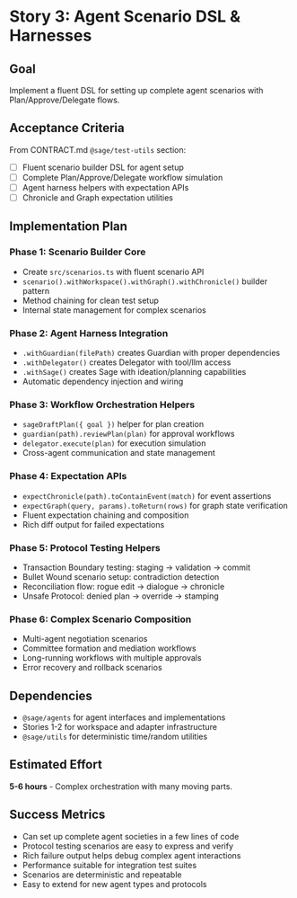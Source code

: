 # Story 3: Agent Scenario DSL & Harnesses

## Goal
Implement a fluent DSL for setting up complete agent scenarios with Plan/Approve/Delegate flows.

## Acceptance Criteria
From CONTRACT.md `@sage/test-utils` section:
- [ ] Fluent scenario builder DSL for agent setup
- [ ] Complete Plan/Approve/Delegate workflow simulation
- [ ] Agent harness helpers with expectation APIs
- [ ] Chronicle and Graph expectation utilities

## Implementation Plan

### Phase 1: Scenario Builder Core
- Create `src/scenarios.ts` with fluent scenario API
- `scenario().withWorkspace().withGraph().withChronicle()` builder pattern
- Method chaining for clean test setup
- Internal state management for complex scenarios

### Phase 2: Agent Harness Integration
- `.withGuardian(filePath)` creates Guardian with proper dependencies
- `.withDelegator()` creates Delegator with tool/llm access
- `.withSage()` creates Sage with ideation/planning capabilities
- Automatic dependency injection and wiring

### Phase 3: Workflow Orchestration Helpers
- `sageDraftPlan({ goal })` helper for plan creation
- `guardian(path).reviewPlan(plan)` for approval workflows
- `delegator.execute(plan)` for execution simulation
- Cross-agent communication and state management

### Phase 4: Expectation APIs
- `expectChronicle(path).toContainEvent(match)` for event assertions
- `expectGraph(query, params).toReturn(rows)` for graph state verification
- Fluent expectation chaining and composition
- Rich diff output for failed expectations

### Phase 5: Protocol Testing Helpers
- Transaction Boundary testing: staging → validation → commit
- Bullet Wound scenario setup: contradiction detection
- Reconciliation flow: rogue edit → dialogue → chronicle
- Unsafe Protocol: denied plan → override → stamping

### Phase 6: Complex Scenario Composition
- Multi-agent negotiation scenarios
- Committee formation and mediation workflows
- Long-running workflows with multiple approvals
- Error recovery and rollback scenarios

## Dependencies
- `@sage/agents` for agent interfaces and implementations
- Stories 1-2 for workspace and adapter infrastructure
- `@sage/utils` for deterministic time/random utilities

## Estimated Effort
**5-6 hours** - Complex orchestration with many moving parts.

## Success Metrics
- Can set up complete agent societies in a few lines of code
- Protocol testing scenarios are easy to express and verify
- Rich failure output helps debug complex agent interactions
- Performance suitable for integration test suites
- Scenarios are deterministic and repeatable
- Easy to extend for new agent types and protocols